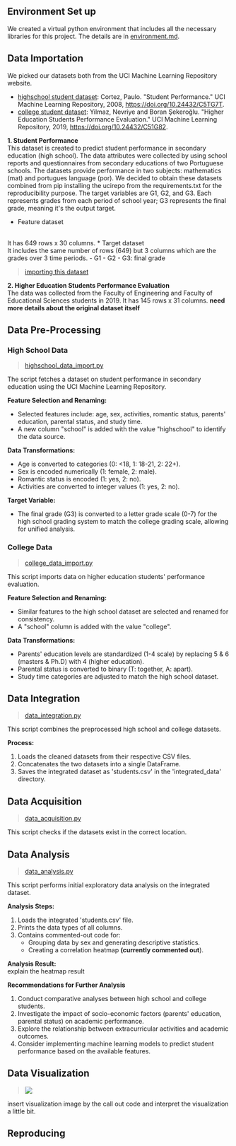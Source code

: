 ## Environment Set up
We created a virtual python environment that includes all the necessary libraries for this project. The details are in [environment.md](../setup/environment.md). 

## Data Importation 
We picked our datasets both from the UCI Machine Learning Repository website.
- [highschool student dataset](https://archive.ics.uci.edu/dataset/320/student+performance): Cortez, Paulo. "Student Performance." UCI Machine Learning Repository, 2008, https://doi.org/10.24432/C5TG7T.
- [college student dataset](https://archive.ics.uci.edu/dataset/856/higher+education+students+performance+evaluation): Yilmaz, Nevriye and Boran Şekeroğlu. "Higher Education Students Performance Evaluation." UCI Machine Learning Repository, 2019, https://doi.org/10.24432/C51G82.

**1. Student Performance** 
<br>
This dataset is created to predict student performance in secondary education (high school). The data attributes were collected by using school reports and questionnaires from secondary educations of two Portuguese schools. The datasets provide performance in two subjects: mathematics (mat) and portugues language (por). We decided to obtain these datasets combined from pip installing the ucirepo from the requirements.txt for the reproducibility purpose. The target variables are G1, G2, and G3. Each represents grades from each period of school year; G3 represents the final grade, meaning it's the output target. 

* Feature dataset 
<br>
It has 649 rows x 30 columns. 
* Target dataset
<br>
It includes the same number of rows (649) but 3 columns which are the grades over 3 time periods. 
    - G1 
    - G2
    - G3: final grade 

>[importing this dataset](../scripts/highschool_data_import.py)

**2. Higher Education Students Performance Evaluation**
<br>
The data was collected from the Faculty of Engineering and Faculty of Educational Sciences students in 2019. 
It has 145 rows x 31 columns.
**need more details about the original dataset itself**

## Data Pre-Processing 
### High School Data 
>[highschool_data_import.py](../scripts/highschool_data_import.py)

The script fetches a dataset on student performance in secondary education using the UCI Machine Learning Repository.

**Feature Selection and Renaming:**
- Selected features include: age, sex, activities, romantic status, parents' education, parental status, and study time.
- A new column "school" is added with the value "highschool" to identify the data source.

**Data Transformations:**
- Age is converted to categories (0: <18, 1: 18-21, 2: 22+).
- Sex is encoded numerically (1: female, 2: male).
- Romantic status is encoded (1: yes, 2: no).
- Activities are converted to integer values (1: yes, 2: no).

**Target Variable:**
- The final grade (G3) is converted to a letter grade scale (0-7) for the high school grading system to match the college grading scale, allowing for unified analysis.

### College Data 
>[college_data_import.py](../scripts/college_data_import.py)

This script imports data on higher education students' performance evaluation.

**Feature Selection and Renaming:**
- Similar features to the high school dataset are selected and renamed for consistency.
- A "school" column is added with the value "college".

**Data Transformations:**
- Parents' education levels are standardized (1-4 scale) by replacing 5 & 6 (masters & Ph.D) with 4 (higher education).
- Parental status is converted to binary (T: together, A: apart).
- Study time categories are adjusted to match the high school dataset.

## Data Integration
>[data_integration.py](../scripts/data_integration.py)

This script combines the preprocessed high school and college datasets.

**Process:**
1. Loads the cleaned datasets from their respective CSV files.
2. Concatenates the two datasets into a single DataFrame.
3. Saves the integrated dataset as 'students.csv' in the 'integrated_data' directory.

## Data Acquisition
>[data_acquisition.py](../scripts/data_acquisition.py)

This script checks if the datasets exist in the correct location. 

## Data Analysis 
>[data_analysis.py](../scripts/data_analysis.py)

This script performs initial exploratory data analysis on the integrated dataset.

**Analysis Steps:**
1. Loads the integrated 'students.csv' file.
2. Prints the data types of all columns.
3. Contains commented-out code for:
   - Grouping data by sex and generating descriptive statistics.
   - Creating a correlation heatmap **(currently commented out**).

**Analysis Result:** 
<br>
explain the heatmap result 

**Recommendations for Further Analysis**
1. Conduct comparative analyses between high school and college students.
2. Investigate the impact of socio-economic factors (parents' education, parental status) on academic performance.
3. Explore the relationship between extracurricular activities and academic outcomes.
4. Consider implementing machine learning models to predict student performance based on the available features.

## Data Visualization
>![](path/to/image.png)

insert visualization image by the call out code and interpret the visualization a little bit. 

## Reproducing 

